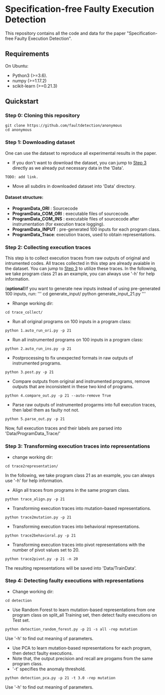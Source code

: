 # Specification-free Faulty Execution Detection

This repository contains all the code and data for the paper "Specification-free Faulty Execution Detection".

## Requirements
On Ubuntu:
* Python3 (>=3.6).
* numpy (>=1.17.2)
* scikit-learn (>=0.21.3)

## Quickstart
### Step 0: Cloning this repository
```
git clone https://github.com/faultdetection/anonymous
cd anonymous
```

### Step 1: Downloading dataset
One can use the dataset to reproduce all experimental results in the paper.
* If you don't want to download the dataset, you can jump to [Step 3](#Step-3:-Transforming-execution-traces-into-representations) directly as we already put necessary data in the 'Data'.
```
TODO: add link.
```
* Move all subdirs in downloaded dataset into 'Data' directory.

#### Dataset structure:

* <b>ProgramData_ORI</b> : Sourcecode
* <b>ProgramData_COM_ORI</b> : executable files of sourcecode.
* <b>ProgramData_COM_INS</b> : executable files of sourcecode after instrumentation (for execution trace logging).
* <b>ProgramData_INPUT</b> : pre-generated 100 inputs for each program class.
* <b>ProgramData_Trace</b>: execution traces, used to obtain representations.

### Step 2: Collecting execution traces
This step is to collect execution traces from raw outputs of original and intrumented codes.
All traces collected in this step are already avaiable in the dataset.
You can jump to [Step 3](#Step-3:-Transforming-execution-traces-into-representations) to utilize these traces.
In the following, we take program class 21 as an example, you can always use '-h' for help information.

(<b>optional</b>)If you want to generate new inputs instead of using pre-generated 100 inputs, run:
'''
cd generate_input/
python generate_input_21.py
'''

* Rhange working dir:
```
cd trace_collect/
```

* Run all original programs on 100 inputs in a program class:
```
python 1.auto_run_ori.py -p 21
```
* Run all instrumented programs on 100 inputs in a program class:
```
python 2.auto_run_ins.py -p 21
```
* Postprocessing to fix unexpected formats in raw outputs of instrumented programs.
```
python 3.post.py -p 21
```
* Compare outputs from original and instrumented programs, remove outputs that are inconsistent in these two kind of programs.
```
python 4.compare_out.py -p 21 --auto-remove True
```
* Parse raw outputs of instrumented progarms into full execution traces, then label them as faulty not not.
```
python 5.parse_out.py -p 21
```
Now, full execution traces and their labels are parsed into 'Data/ProgramData_Trace/'

### Step 3: Transforming execution traces into representations
* change working dir:
```
cd trace2representation/
```
In the following, we take program class 21 as an example, 
you can always use '-h' for help information.
* Align all traces from programs in the same program class.
```
python trace_align.py -p 21
```
* Transforming execution traces into mutation-based representations.
```
python trace2mutation.py -p 21
```
* Transforming execution traces into behavioral representations.
```
python trace2behavioral.py -p 21
```
* Transforming execution traces into pivot representations with the number of pivot values set to 20.
```
python trace2pivot.py -p 21 -n 20
```

The resulting representations will be saved into 'Data/TrainData'.

### Step 4: Detecting faulty executions with representations
* Change working dir:
```
cd detection
```
* Use Random Forest to learn mutation-based representations from one program class on split_all Training set, then detect faulty executions on Test set.
```
python detection_random_forest.py -p 21 -s all -rep mutation
```
Use '-h' to find out meaning of parameters.
* Use PCA to learn mutation-based representations for each program, then detect faulty executions. 
* Note that, the output precision and recall are progams from the same program class.
* '-t' specifies the anomaly threshold.
```
python detection_pca.py -p 21 -t 3.0 -rep mutation
```
Use '-h' to find out meaning of parameters.
